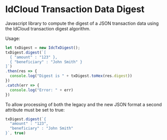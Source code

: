 # IdCloud Transaction Data Digest

Javascript library to compute the digest of a JSON transaction data using the IdCloud transaction digest algorithm.

Usage:

```javascript
let txDigest = new IdcTxDigest();
txDigest.digest(`[
  { "amount" : "123" },
  { "beneficiary" : "John Smith" }
]`)
.then(res => {
  console.log("Digest is " + txDigest.toHex(res.digest))
})
.catch(err => {
  console.log("Error: " + err)
})
```

To allow processing of both the legacy and the new JSON format a second attribute must be set to true:

```javascript
txDigest.digest(`{
  "amount" : "123",
  "beneficiary" : "John Smith"
}`, true)
```

